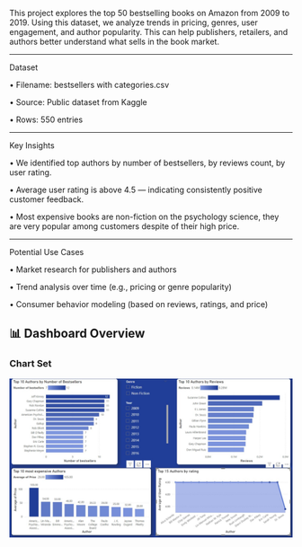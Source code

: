 This project explores the top 50 bestselling books on Amazon from 2009 to 2019. Using this dataset, we analyze trends in pricing, genres, user engagement, and author popularity. This can help publishers, retailers, and authors better understand what sells in the book market.
________________________________________
Dataset

•	Filename: bestsellers with categories.csv

•	Source: Public dataset from Kaggle

•	Rows: 550 entries
________________________________________
Key Insights

•	We identified top authors by number of bestsellers, by reviews count, by user rating.

•	Average user rating is above 4.5 — indicating consistently positive customer feedback.

•	Most expensive books are non-fiction on the psychology science, they are very popular among customers despite of their high price.
________________________________________
Potential Use Cases

•	Market research for publishers and authors

•	Trend analysis over time (e.g., pricing or genre popularity)

•	Consumer behavior modeling (based on reviews, ratings, and price)
## 📊 Dashboard Overview

### Chart Set 
![Chart](Charts.jpg)
